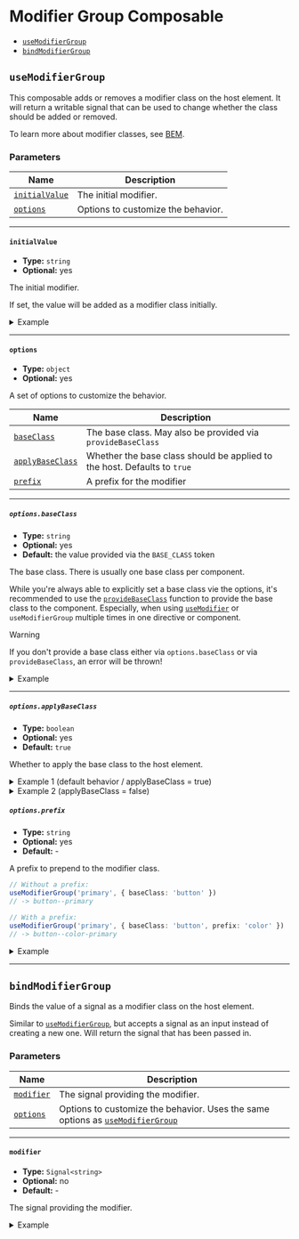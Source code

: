 # Modifier Group Composable

- [`useModifierGroup`](#usemodifiergroup)
- [`bindModifierGroup`](#bindmodifiergroup)

## `useModifierGroup`

This composable adds or removes a modifier class on the host element.
It will return a writable signal that can be used to change whether the class should be added or removed.

To learn more about modifier classes, see [BEM](https://getbem.com/naming/#modifier).

### Parameters

| Name                            | Description                        |
|---------------------------------|------------------------------------|
| [`initialValue`](#initialvalue) | The initial modifier.              |
| [`options`](#options)           | Options to customize the behavior. |

---

#### `initialValue`

- **Type:** `string`
- **Optional:** yes

The initial modifier.

If set, the value will be added as a modifier class initially.

<details>
<summary>Example</summary>

```ts
// TypeScript
import { useModifierGroup } from '@bynary/angular-composables/class';

@Component({
selector: 'my-component',
providers: [
provideBaseClass('my-component')
]
})
class MyComponent {

    color = useModifierGroup('primary');
    appearance = useModifierGroup();
}
```
```html
<!-- HTML -->
<my-component #myComponent></my-component>

Color: {{ myComponent.color }}
Appearance: {{ myComponent.appearance }}
```

will render as

```html
<my-component class="my-component my-component--primary"></my-component>

Color: primary
Appearance: 
```
</details>

---

#### `options`

- **Type:** `object`
- **Optional:** yes

A set of options to customize the behavior.

| Name                                       | Description                                                              |
|--------------------------------------------|--------------------------------------------------------------------------|
| [`baseClass`](#optionsbaseclass)           | The base class. May also be provided via `provideBaseClass`              |
| [`applyBaseClass`](#optionsapplybaseclass) | Whether the base class should be applied to the host. Defaults to `true` |
| [`prefix`](#optionsprefix)                 | A prefix for the modifier                                                |

---

##### `options.baseClass`

- **Type:** `string`
- **Optional:** yes
- **Default:** the value provided via the `BASE_CLASS` token


The base class. There is usually one base class per component.

While you're always able to explicitly set a base class vie the options, it's recommended to use the [`provideBaseClass`](./provide-base-class.md) function to provide the base class to the component.
Especially, when using [`useModifier`](./modifier.composable.md) or `useModifierGroup` multiple times in one directive or component.

> [!WARNING]
> If you don't provide a base class either via `options.baseClass` or via `provideBaseClass`, an error will be thrown!

<details>
<summary>Example</summary>

```ts
// TypeScript
import { useModifierGroup } from '@bynary/angular-composables/class';

@Component({
    selector: 'my-component'
})
class MyComponent {

    color = useModifierGroup('primary', { baseClass: 'my-component' });
}
```
```html
<!-- HTML -->
<my-component></my-component>
```

will render as

```html
<my-component class="my-component my-component--primary"></my-component>
```
</details>

---

##### `options.applyBaseClass`

- **Type:** `boolean`
- **Optional:** yes
- **Default:** `true`

Whether to apply the base class to the host element.

<details>
<summary>Example 1 (default behavior / applyBaseClass = true)</summary>

```ts
// TypeScript
import { useModifierGroup } from '@bynary/angular-composables/class';

@Component({
    selector: 'my-component'
})
class MyComponent {

    color = useModifierGroup('primary', { baseClass: 'my-component' });
}
```
```html
<!-- HTML -->
<my-component></my-component>
```

will render as

```html
<my-component class="my-component my-component--primary"></my-component>
```

The base class `my-component` has been added to the host element.

</details>

<details>
<summary>Example 2 (applyBaseClass = false)</summary>

```ts
// TypeScript
import { useModifierGroup } from '@bynary/angular-composables/class';

@Component({
    selector: 'my-component'
})
class MyComponent {

    color = useModifierGroup('primary', { baseClass: 'my-component', applyBaseClass: false });
}
```
```html
<!-- HTML -->
<my-component></my-component>
```

will render as

```html
<my-component class="my-component--primary"></my-component>
```

The base class `my-component` has *not* been added to the host element.

</details>

##### `options.prefix`

- **Type:** `string`
- **Optional:** yes
- **Default:** -

A prefix to prepend to the modifier class.


```ts
// Without a prefix:
useModifierGroup('primary', { baseClass: 'button' })
// -> button--primary

// With a prefix:
useModifierGroup('primary', { baseClass: 'button', prefix: 'color' })
// -> button--color-primary
```

<details>
<summary>Example</summary>

```ts
// TypeScript
import { useModifierGroup } from '@bynary/angular-composables/class';

@Component({
    selector: 'my-component'
})
class MyComponent {

    color = useModifierGroup('primary', { prefix: 'color' });
}
```
```html
<!-- HTML -->
<my-component></my-component>
```

will render as

```html
<my-component class="my-component my-component--color-primary"></my-component>
```

</details>

---

## `bindModifierGroup`

Binds the value of a signal as a modifier class on the host element.

Similar to [`useModifierGroup`](#usemodifiergroup), but accepts a signal as an input instead of creating a new one.
Will return the signal that has been passed in.

### Parameters

| Name                         | Description                                                                                         |
|------------------------------|-----------------------------------------------------------------------------------------------------|
| [`modifier`](#initialvalue)  | The signal providing the modifier.                                                                  |
| [`options`](#options)        | Options to customize the behavior. Uses the same options as [`useModifierGroup`](#usemodifiergroup) |

---

#### `modifier`

- **Type:** `Signal<string>`
- **Optional:** no
- **Default:** -

The signal providing the modifier.

<details>
<summary>Example</summary>

```ts
import { bindModifier } from '@bynary/angular-composables/class';

@Component({
    selector: 'my-component'
})
class MyComponent {

    color: Signal<string> = signal('primary');

    constructor() {
        bindModifierGroup(this.color);
    }
}
```

</details>
